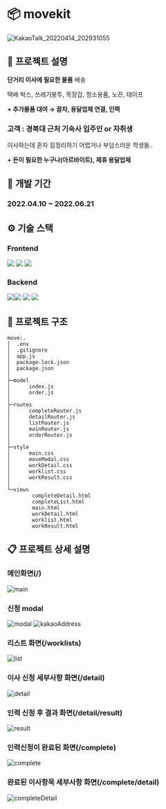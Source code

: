 # 📦 movekit
![KakaoTalk_20220414_202931055](https://user-images.githubusercontent.com/46878756/168100814-4b6a9836-06a4-4ba0-b0e4-546b7d9118ca.png)
## 📒 프로젝트 설명
**단거리 이사에 필요한 물품** 배송

택배 박스, 쓰레기봉투, 목장갑, 청소용품, 노끈, 테이프

**+ 추가물품 대여 → 끌차, 용달업체 연결, 인력** 

### **고객 : 경북대 근처 기숙사 입주인 or 자취생**

이사하는데 혼자 짐정리하기 어렵거나 부담스러운 학생들..

**+ 돈이 필요한 누구나(아르바이트), 제휴 용달업체**

## 📅 개발 기간
### 2022.04.10 ~ 2022.06.21
## ⚙ 기술 스택
  ### Frontend
  <img src="https://img.shields.io/badge/javascript-F7DF1E?style=for-the-badge&logo=javascript&logoColor=black"> <img src="https://img.shields.io/badge/html5-E34F26?style=for-the-badge&logo=html5&logoColor=white"> 
  <img src="https://img.shields.io/badge/css-1572B6?style=for-the-badge&logo=css3&logoColor=white">
  ### Backend
  <img src="https://img.shields.io/badge/jquery-0769AD?style=for-the-badge&logo=jquery&logoColor=white"><img src="https://img.shields.io/badge/node.js-339933?style=for-the-badge&logo=Node.js&logoColor=white">
  <img src="https://img.shields.io/badge/express-000000?style=for-the-badge&logo=express&logoColor=white">
  <img src="https://img.shields.io/badge/mongoDB-47A248?style=for-the-badge&logo=MongoDB&logoColor=white">

## 📁 프로젝트 구조
```
move:.
│  .env
│  .gitignore
│  app.js
│  package-lock.json
│  package.json
│
├─model
│      index.js
│      order.js
│
├─routes
│      completeRouter.js
│      detailRouter.js
│      listRouter.js
│      mainRouter.js
│      orderRouter.js
│
├─style
│      main.css
│      moveModal.css
│      workDetail.css
│      worklist.css
│      workResult.css
│
└─views
        completeDetail.html
        completeList.html
        main.html
        workDetail.html
        worklist.html
        workResult.html
```
## 📋 프로젝트 상세 설명
### 메인화면(/)
![main](https://user-images.githubusercontent.com/46878756/174781407-0cbedaf6-2728-40c3-9c4e-dca500ca9c9b.png)
### 신청 modal
![modal](https://user-images.githubusercontent.com/46878756/174781543-284c555d-deaf-4774-a063-8f4a6174d92c.png)
![kakaoAddress](https://user-images.githubusercontent.com/46878756/174781566-ca065384-577f-44a9-8a2d-38b2fca9f30c.png)
### 리스트 화면(/worklists)
![list](https://user-images.githubusercontent.com/46878756/174781638-50cf255c-dbdd-416c-99f0-17e5be312092.png)
### 이사 신청 세부사항 화면(/detail)
![detail](https://user-images.githubusercontent.com/46878756/174781691-e1d67db1-cdec-45cc-a8f1-f14f682413de.png)
### 인력 신청 후 결과 화면(/detail/result)
![result](https://user-images.githubusercontent.com/46878756/174781755-3421a777-2c50-4ce4-96c5-84ed12978a98.png)
### 인력신청이 완료된 화면(/complete)
![complete](https://user-images.githubusercontent.com/46878756/174781844-7ba47813-2476-4d9a-8bc6-cea040039794.png)
### 완료된 이사항목 세부사항 화면(/complete/detail)
![completeDetail](https://user-images.githubusercontent.com/46878756/174781867-0b85de4b-faf6-4651-9993-45326be2f90e.png)




